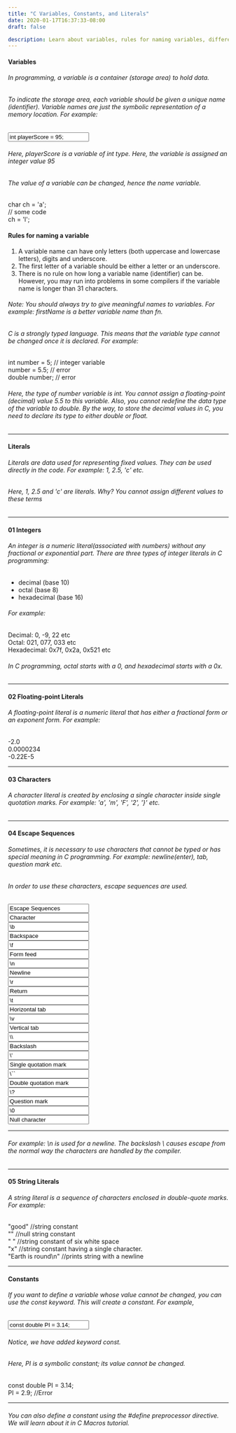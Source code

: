 ```yaml
---
title: "C Variables, Constants, and Literals"
date: 2020-01-17T16:37:33-08:00
draft: false

description: Learn about variables, rules for naming variables, different literals and how to create constants in the C programming language.
---
```


#### Variables

###### In programming, a variable is a container (storage area) to hold data.

###### To indicate the storage area, each variable should be given a unique name (identifier). Variable names are just the symbolic representation of a memory location. For example:

<div class="py-2"></div>
<input value="int playerScore = 95;" class="w-100 p-2"/>
<div class="py-4"></div>

###### Here, playerScore is a variable of int type. Here, the variable is assigned an integer value 95
<div class="py-2"></div>

###### The value of a variable can be changed, hence the name variable.

<div class="border p-3">
    char ch = 'a';
    <br/>
    // some code
    <br/>
    ch = 'l';
</div>

<div class="py-2"></div>

#### Rules for naming a variable
1. A variable name can have only letters (both uppercase and lowercase letters), digits and underscore.
2. The first letter of a variable should be either a letter or an underscore.
3. There is no rule on how long a variable name (identifier) can be. However, you may run into problems in some compilers if the variable name is longer than 31 characters.

###### Note: You should always try to give meaningful names to variables. For example: firstName is a better variable name than fn.
<div class="py-2"></div>

###### C is a strongly typed language. This means that the variable type cannot be changed once it is declared. For example:

<div class="border p-3">
    int number = 5;      // integer variable    
    <br/>
    number = 5.5;        // error
    <br/>
    double number;       // error
</div>
<div class="py-2"></div>

###### Here, the type of number variable is int. You cannot assign a floating-point (decimal) value 5.5 to this variable. Also, you cannot redefine the data type of the variable to double. By the way, to store the decimal values in C, you need to declare its type to either double or float.
<div class="py-2"></div>

---
<div class="py-2"></div>

#### Literals
###### Literals are data used for representing fixed values. They can be used directly in the code. For example: 1, 2.5, 'c' etc.
<div class="py-2"></div>

###### Here, 1, 2.5 and 'c' are literals. Why? You cannot assign different values to these terms
<div class="py-2"></div>

---
<div class="py-2"></div>

#### 01 Integers
###### An integer is a numeric literal(associated with numbers) without any fractional or exponential part. There are three types of integer literals in C programming:

- decimal (base 10)
- octal (base 8)
- hexadecimal (base 16)

<div class="py-2"></div>

###### For example:

<div class="border p-3">
    Decimal: 0, -9, 22 etc
    <br/>
    Octal: 021, 077, 033 etc
    <br/>
    Hexadecimal: 0x7f, 0x2a, 0x521 etc
</div>
<div class="py-2"></div>

###### In C programming, octal starts with a 0, and hexadecimal starts with a 0x.
<div class="py-2"></div>

---
<div class="py-2"></div>

#### 02 Floating-point Literals
###### A floating-point literal is a numeric literal that has either a fractional form or an exponent form. For example:

<div class="border p-3">
    -2.0
    <br/>
    0.0000234
    <br/>
    -0.22E-5
</div>
<div class="py-2"></div>


---
<div class="py-2"></div>

#### 03 Characters
###### A character literal is created by enclosing a single character inside single quotation marks. For example: 'a', 'm', 'F', '2', '}' etc.
<div class="py-2"></div>


---
<div class="py-2"></div>

#### 04 Escape Sequences
###### Sometimes, it is necessary to use characters that cannot be typed or has special meaning in C programming. For example: newline(enter), tab, question mark etc.
<div class="py-2"></div>

###### In order to use these characters, escape sequences are used.
<div class="py-2"></div>

<div class="row">
    <div class="col-6">
        <input value="Escape Sequences" class="w-100 p-2">
    </div>
    <div class="col-6">
        <input value="Character" class="w-100 p-2">
    </div>
    <div class="col-6">
        <input value="\b" class="w-100 p-2">
    </div>
    <div class="col-6">
        <input value="Backspace" class="w-100 p-2">
    </div>
    <div class="col-6">
        <input value="\f" class="w-100 p-2">
    </div>
    <div class="col-6">
        <input value="Form feed" class="w-100 p-2">
    </div>
    <div class="col-6">
        <input value="\n" class="w-100 p-2">
    </div>
    <div class="col-6">
        <input value="Newline" class="w-100 p-2">
    </div>
    <div class="col-6">
        <input value="\r" class="w-100 p-2">
    </div>
    <div class="col-6">
        <input value="Return" class="w-100 p-2">
    </div>
    <div class="col-6">
        <input value="\t" class="w-100 p-2">
    </div>
    <div class="col-6">
        <input value="Horizontal tab" class="w-100 p-2">
    </div>
    <div class="col-6">
        <input value="\v" class="w-100 p-2">
    </div>
    <div class="col-6">
        <input value="Vertical tab" class="w-100 p-2">
    </div>
    <div class="col-6">
        <input value="\\" class="w-100 p-2">
    </div>
    <div class="col-6">
        <input value="Backslash" class="w-100 p-2">
    </div>
    <div class="col-6">
        <input value="\'" class="w-100 p-2">
    </div>
    <div class="col-6">
        <input value="Single quotation mark" class="w-100 p-2">
    </div>
    <div class="col-6">
        <input value="\``" class="w-100 p-2">
    </div>
    <div class="col-6">
        <input value="Double quotation mark" class="w-100 p-2">
    </div>
    <div class="col-6">
        <input value="\?" class="w-100 p-2">
    </div>
    <div class="col-6">
        <input value="Question mark" class="w-100 p-2">
    </div>
    <div class="col-6">
        <input value="\0" class="w-100 p-2">
    </div>
    <div class="col-6">
        <input value="Null character" class="w-100 p-2">
    </div>
</div>
<div class="py-2"></div>


---
<div class="py-2"></div>

###### For example: \n is used for a newline. The backslash \ causes escape from the normal way the characters are handled by the compiler.
<div class="py-2"></div>


---
<div class="py-2"></div>

#### 05 String Literals
###### A string literal is a sequence of characters enclosed in double-quote marks. For example:
<div class="py-2"></div>

<div class="border p-3">
    "good"                  //string constant
    <br/>
    ""                     //null string constant
    <br/>
    "      "               //string constant of six white space
    <br/>
    "x"                    //string constant having a single character.
    <br/>
    "Earth is round\n"         //prints string with a newline
</div>
<div class="py-2"></div>

---
<div class="py-2"></div>

#### Constants
###### If you want to define a variable whose value cannot be changed, you can use the const keyword. This will create a constant. For example,

<div class="py-2"></div>
<input value="const double PI = 3.14;" class="w-100 p-2">
<div class="py-2"></div>

###### Notice, we have added keyword const.
<div class="py-2"></div>

###### Here, PI is a symbolic constant; its value cannot be changed.

<div class="border p-3">
    const double PI = 3.14;
    <br/>
    PI = 2.9; //Error
</div>
<div class="py-2"></div>

---

<div class="py-2"></div>

###### You can also define a constant using the #define preprocessor directive. We will learn about it in C Macros tutorial.

